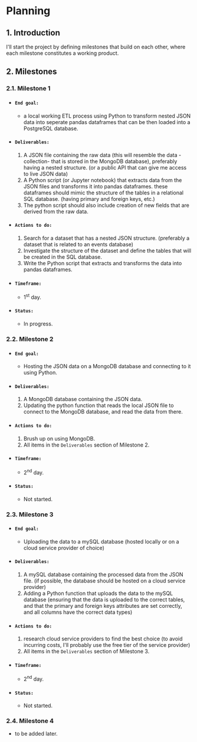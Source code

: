 # **Planning**

## **1. Introduction**

I'll start the project by defining milestones that build on each other, where each milestone constitutes a working product.

## **2. Milestones**

### **2.1. Milestone 1**

- #### `End goal:`
    - a local working ETL process using Python to transform nested JSON data into seperate pandas dataframes that can be then loaded into a PostgreSQL database.
  
- #### `Deliverables:`
    1. A JSON file containing the raw data (this will resemble the data -collection- that is stored in the MongoDB database), preferably having a nested structure. (or a public API that can give me access to live JSON data)
    2. A Python script (or Jupyter notebook) that extracts data from the JSON files and transforms it into pandas dataframes. these dataframes should mimic the structure of the tables in a relational SQL database. (having primary and foreign keys, etc.)
    3. The python script should also include creation of new fields that are derived from the raw data.

- #### `Actions to do:`
    1. Search for a dataset that has a nested JSON structure. (preferably a dataset that is related to an events database)
    2. Investigate the structure of the dataset and define the tables that will be created in the SQL database.
    3. Write the Python script that extracts and transforms the data into pandas dataframes.

- #### `Timeframe:`
    - 1<sup>st</sup> day.

- #### `Status:`
    - In progress.

### 2.2. Milestone 2

- #### `End goal:`
    - Hosting the JSON data on a MongoDB database and connecting to it using Python.

- #### `Deliverables:`
    1. A MongoDB database containing the JSON data.
    2. Updating the python function that reads the local JSON file to connect to the MongoDB database, and read the data from there.

- #### `Actions to do:`
    1. Brush up on using MongoDB.
    2. All items in the `Deliverables` section of Milestone 2.

- #### `Timeframe:`
    - 2<sup>nd</sup> day.

- #### `Status:`
    - Not started.

### 2.3. Milestone 3

- #### `End goal:`
    - Uploading the data to a mySQL database (hosted locally or on a cloud service provider of choice)

- #### `Deliverables:`
    1. A mySQL database containing the processed data from the JSON file. (if possible, the database should be hosted on a cloud service provider)
    2. Adding a Python function that uploads the data to the mySQL database (ensuring that the data is uploaded to the correct tables, and that the primary and foreign keys attributes are set correctly, and all columns have the correct data types)

- #### `Actions to do:`
    1. research cloud service providers to find the best choice (to avoid incurring costs, I'll probably use the free tier of the service provider)
    2. All items in the `Deliverables` section of Milestone 3.

- #### `Timeframe:`
    - 2<sup>nd</sup> day.

- #### `Status:`
    - Not started.
  
### 2.4. Milestone 4
- to be added later.